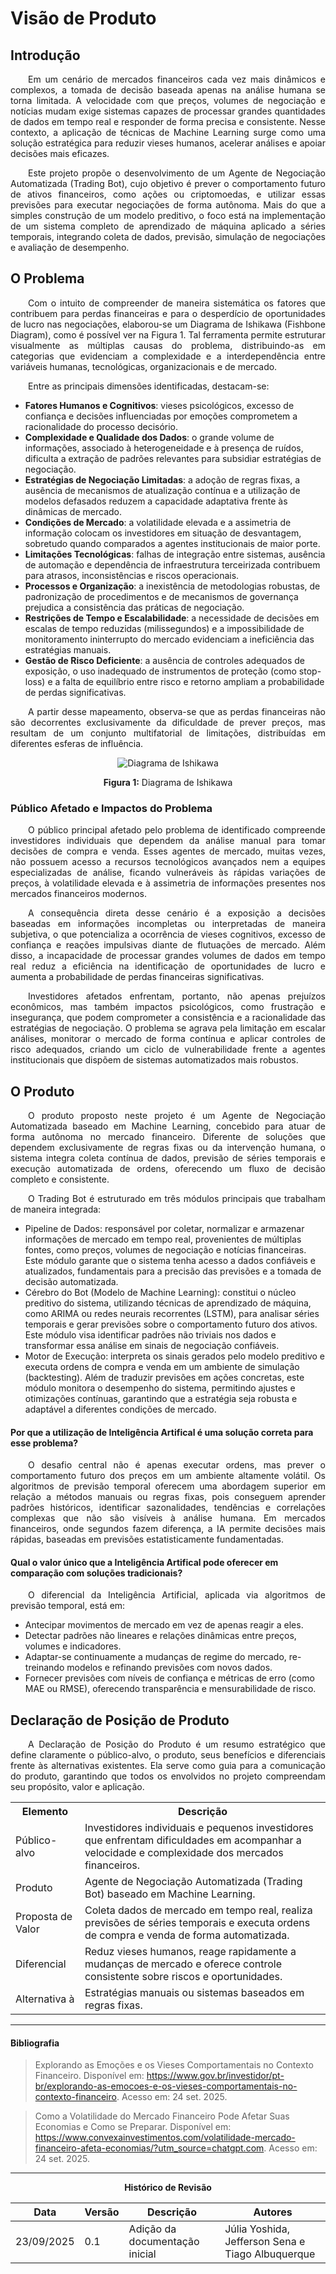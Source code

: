 # Visão de Produto

## Introdução

<p style="text-align: justify; text-indent: 2em;">Em um cenário de mercados financeiros cada vez mais dinâmicos e complexos, a tomada de decisão baseada apenas na análise humana se torna limitada. A velocidade com que preços, volumes de negociação e notícias mudam exige sistemas capazes de processar grandes quantidades de dados em tempo real e responder de forma precisa e consistente. Nesse contexto, a aplicação de técnicas de Machine Learning surge como uma solução estratégica para reduzir vieses humanos, acelerar análises e apoiar decisões mais eficazes.</p>

<p style="text-align: justify; text-indent: 2em;">Este projeto propõe o desenvolvimento de um Agente de Negociação Automatizada (Trading Bot), cujo objetivo é prever o comportamento futuro de ativos financeiros, como ações ou criptomoedas, e utilizar essas previsões para executar negociações de forma autônoma. Mais do que a simples construção de um modelo preditivo, o foco está na implementação de um sistema completo de aprendizado de máquina aplicado a séries temporais, integrando coleta de dados, previsão, simulação de negociações e avaliação de desempenho.</p>

## O Problema

<p style="text-align: justify; text-indent: 2em;">Com o intuito de compreender de maneira sistemática os fatores que contribuem para perdas financeiras e para o desperdício de oportunidades de lucro nas negociações, elaborou-se um Diagrama de Ishikawa (Fishbone Diagram), como é possível ver na Figura 1. Tal ferramenta permite estruturar visualmente as múltiplas causas do problema, distribuindo-as em categorias que evidenciam a complexidade e a interdependência entre variáveis humanas, tecnológicas, organizacionais e de mercado.</p>

<p style="text-align: justify; text-indent: 2em;">Entre as principais dimensões identificadas, destacam-se:</p>

* **Fatores Humanos e Cognitivos**: vieses psicológicos, excesso de confiança e decisões influenciadas por emoções comprometem a racionalidade do processo decisório.
* **Complexidade e Qualidade dos Dados**: o grande volume de informações, associado à heterogeneidade e à presença de ruídos, dificulta a extração de padrões relevantes para subsidiar estratégias de negociação.
* **Estratégias de Negociação Limitadas**: a adoção de regras fixas, a ausência de mecanismos de atualização contínua e a utilização de modelos defasados reduzem a capacidade adaptativa frente às dinâmicas de mercado.
* **Condições de Mercado**: a volatilidade elevada e a assimetria de informação colocam os investidores em situação de desvantagem, sobretudo quando comparados a agentes institucionais de maior porte.
* **Limitações Tecnológicas**: falhas de integração entre sistemas, ausência de automação e dependência de infraestrutura terceirizada contribuem para atrasos, inconsistências e riscos operacionais.
* **Processos e Organização**: a inexistência de metodologias robustas, de padronização de procedimentos e de mecanismos de governança prejudica a consistência das práticas de negociação.
* **Restrições de Tempo e Escalabilidade**: a necessidade de decisões em escalas de tempo reduzidas (milissegundos) e a impossibilidade de monitoramento ininterrupto do mercado evidenciam a ineficiência das estratégias manuais.
* **Gestão de Risco Deficiente**: a ausência de controles adequados de exposição, o uso inadequado de instrumentos de proteção (como stop-loss) e a falta de equilíbrio entre risco e retorno ampliam a probabilidade de perdas significativas.

<p style="text-align: justify; text-indent: 2em;">A partir desse mapeamento, observa-se que as perdas financeiras não são decorrentes exclusivamente da dificuldade de prever preços, mas resultam de um conjunto multifatorial de limitações, distribuídas em diferentes esferas de influência.</p>

<div align="center">
    <img src="https://raw.githubusercontent.com/unb-Sistemas-de-Machine-learning/grupo06-trading-bot/refs/heads/gh-pages/docs/images/fishbone.png" alt="Diagrama de Ishikawa">
    <p style="text-align: center"><b>Figura 1:</b> Diagrama de Ishikawa</p>
</div>


### Público Afetado e Impactos do Problema

<p style="text-align: justify; text-indent: 2em;">O público principal afetado pelo problema de identificado compreende investidores individuais que dependem da análise manual para tomar decisões de compra e venda. Esses agentes de mercado, muitas vezes, não possuem acesso a recursos tecnológicos avançados nem a equipes especializadas de análise, ficando vulneráveis às rápidas variações de preços, à volatilidade elevada e à assimetria de informações presentes nos mercados financeiros modernos.</p> 
<p style="text-align: justify; text-indent: 2em;">A consequência direta desse cenário é a exposição a decisões baseadas em informações incompletas ou interpretadas de maneira subjetiva, o que potencializa a ocorrência de vieses cognitivos, excesso de confiança e reações impulsivas diante de flutuações de mercado. Além disso, a incapacidade de processar grandes volumes de dados em tempo real reduz a eficiência na identificação de oportunidades de lucro e aumenta a probabilidade de perdas financeiras significativas.</p> 
<p style="text-align: justify; text-indent: 2em;">Investidores afetados enfrentam, portanto, não apenas prejuízos econômicos, mas também impactos psicológicos, como frustração e insegurança, que podem comprometer a consistência e a racionalidade das estratégias de negociação. O problema se agrava pela limitação em escalar análises, monitorar o mercado de forma contínua e aplicar controles de risco adequados, criando um ciclo de vulnerabilidade frente a agentes institucionais que dispõem de sistemas automatizados mais robustos.</p>

## O Produto

<p style="text-align: justify; text-indent: 2em;">O produto proposto neste projeto é um Agente de Negociação Automatizada baseado em Machine Learning, concebido para atuar de forma autônoma no mercado financeiro. Diferente de soluções que dependem exclusivamente de regras fixas ou da intervenção humana, o sistema integra coleta contínua de dados, previsão de séries temporais e execução automatizada de ordens, oferecendo um fluxo de decisão completo e consistente.</p> 
<p style="text-align: justify; text-indent: 2em;">O Trading Bot é estruturado em três módulos principais que trabalham de maneira integrada:</p>

* Pipeline de Dados: responsável por coletar, normalizar e armazenar informações de mercado em tempo real, provenientes de múltiplas fontes, como preços, volumes de negociação e notícias financeiras. Este módulo garante que o sistema tenha acesso a dados confiáveis e atualizados, fundamentais para a precisão das previsões e a tomada de decisão automatizada.
* Cérebro do Bot (Modelo de Machine Learning): constitui o núcleo preditivo do sistema, utilizando técnicas de aprendizado de máquina, como ARIMA ou redes neurais recorrentes (LSTM), para analisar séries temporais e gerar previsões sobre o comportamento futuro dos ativos. Este módulo visa identificar padrões não triviais nos dados e transformar essa análise em sinais de negociação confiáveis.
* Motor de Execução: interpreta os sinais gerados pelo modelo preditivo e executa ordens de compra e venda em um ambiente de simulação (backtesting). Além de traduzir previsões em ações concretas, este módulo monitora o desempenho do sistema, permitindo ajustes e otimizações contínuas, garantindo que a estratégia seja robusta e adaptável a diferentes condições de mercado.

#### Por que a utilização de Inteligência Artifical é uma solução correta para esse problema?

<p style="text-align: justify; text-indent: 2em;">O desafio central não é apenas executar ordens, mas prever o comportamento futuro dos preços em um ambiente altamente volátil. Os algoritmos de previsão temporal oferecem uma abordagem superior em relação a métodos manuais ou regras fixas, pois conseguem aprender padrões históricos, identificar sazonalidades, tendências e correlações complexas que não são visíveis à análise humana. Em mercados financeiros, onde segundos fazem diferença, a IA permite decisões mais rápidas, baseadas em previsões estatisticamente fundamentadas.</p>

#### Qual o valor único que a Inteligência Artifical pode oferecer em comparação com soluções tradicionais?

<p style="text-align: justify; text-indent: 2em;">O diferencial da Inteligência Artificial, aplicada via algoritmos de previsão temporal, está em:</p>

- Antecipar movimentos de mercado em vez de apenas reagir a eles.
- Detectar padrões não lineares e relações dinâmicas entre preços, volumes e indicadores.
- Adaptar-se continuamente a mudanças de regime do mercado, re-treinando modelos e refinando previsões com novos dados.
- Fornecer previsões com níveis de confiança e métricas de erro (como MAE ou RMSE), oferecendo transparência e mensurabilidade de risco.

## Declaração de Posição de Produto

<p style="text-align: justify; text-indent: 2em;">A Declaração de Posição do Produto é um resumo estratégico que define claramente o público-alvo, o produto, seus benefícios e diferenciais frente às alternativas existentes. Ela serve como guia para a comunicação do produto, garantindo que todos os envolvidos no projeto compreendam seu propósito, valor e aplicação.</p>

<html>
    <div align="center">
        <table>
            <tr>
                <th>Elemento</th>
                <th>Descrição</th>
            </tr>
            <tr>
                <td>Público-alvo</td>
                <td>Investidores individuais e pequenos investidores que enfrentam dificuldades em acompanhar a velocidade e complexidade dos mercados financeiros.</td>
            </tr>
            <tr>
                <td>Produto</td>
                <td>Agente de Negociação Automatizada (Trading Bot) baseado em Machine Learning.</td>
            </tr>
            <tr>
                <td>Proposta de Valor</td>
                <td>Coleta dados de mercado em tempo real, realiza previsões de séries temporais e executa ordens de compra e venda de forma automatizada.</td>
            </tr>
            <tr>
                <td>Diferencial</td>
                <td>Reduz vieses humanos, reage rapidamente a mudanças de mercado e oferece controle consistente sobre riscos e oportunidades.</td>
            </tr>
            <tr>
                <td>Alternativa à</td>
                <td>Estratégias manuais ou sistemas baseados em regras fixas.</td>
            </tr>
        </table>
    </div>
</html>


----

#### Bibliografia

> Explorando as Emoções e os Vieses Comportamentais no Contexto Financeiro. Disponível em: <https://www.gov.br/investidor/pt-br/explorando-as-emocoes-e-os-vieses-comportamentais-no-contexto-financeiro>. Acesso em: 24 set. 2025. 

> Como a Volatilidade do Mercado Financeiro Pode Afetar Suas Economias e Como se Preparar. Disponível em: <https://www.convexainvestimentos.com/volatilidade-mercado-financeiro-afeta-economias/?utm_source=chatgpt.com>. Acesso em: 24 set. 2025. 

----

<div align="center">

<p style="text-align: center"><b>Histórico de Revisão</b></p>

|Data|Versão|Descrição|Autores|
|-|-|-|-|
|23/09/2025|0.1|Adição da documentação inicial|Júlia Yoshida, Jefferson Sena e Tiago Albuquerque|

</div>
